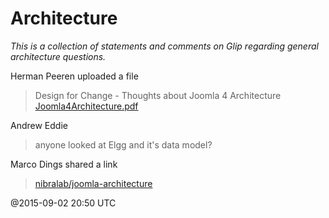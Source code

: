 # Architecture

*This is a collection of statements and comments on Glip regarding general architecture questions.*

Herman Peeren uploaded a file
> Design for Change - Thoughts about Joomla 4 Architecture [Joomla4Architecture.pdf](attachments/Joomla4Architecture.pdf)

Andrew Eddie
> anyone looked at Elgg and it's data model?

Marco Dings shared a link
> [nibralab/joomla-architecture](https://github.com/nibralab/joomla-architecture)

@2015-09-02 20:50 UTC

